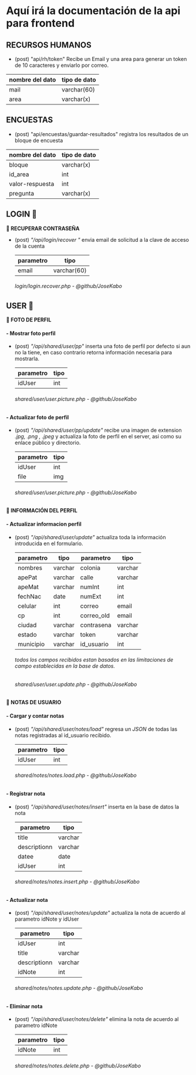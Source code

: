 # Aquí irá la documentación de la api para frontend

## RECURSOS HUMANOS
- (post) "api/rh/token" Recibe un Email y una area para generar un token de 10 caracteres y enviarlo por correo.

| nombre del dato | tipo de dato |
| ------------- | ------------- |
| mail | varchar(60) |
| area | varchar(x) |

## ENCUESTAS
- (post) "api/encuestas/guardar-resultados" registra los resultados de un bloque de encuesta

| nombre del dato | tipo de dato |
| ------------- | ------------- |
| bloque | varchar(x) |
| id_area | int |
| valor-respuesta | int |
| pregunta | varchar(x) |

## LOGIN :closed_lock_with_key:
  **:pushpin: RECUPERAR CONTRASEÑA**
  - (post) *"/api/login/recover "*  envia email de solicitud a la clave de acceso de la cuenta
  
      | parametro | tipo |
      | --------- |----- |
      | email | varchar(60) |
  
      ###### login/login.recover.php - *@github/JoseKabo*

## USER  :bust_in_silhouette:


  **:pushpin: FOTO DE PERFIL**
  #### - Mostrar foto perfil
  - (post) *"/api/shared/user/pp"*  inserta una foto de perfil por defecto si aun no la tiene, en caso contrario retorna información necesaria para mostrarla.
  
      | parametro | tipo |
      | --------- |----- |
      | idUser | int |
  
      ###### shared/user/user.picture.php - *@github/JoseKabo*
      
  #### - Actualizar foto de perfil
  - (post) *"/api/shared/user/pp/update"*  recibe una imagen de extension *.jpg, .png , .jpeg* y actualiza la foto de perfil en el server, asi como su enlace público y directorio.
  
      | parametro | tipo |
      | --------- |----- |
      | idUser | int |
      | file   | img |
  
      ###### shared/user/user.picture.php - *@github/JoseKabo*


  **:pushpin: INFORMACIÓN DEL PERFIL**
  
   #### - Actualizar informacion perfil
  - (post) *"/api/shared/user/update"*  actualiza toda la información introducida en el formulario.
  
      | parametro | tipo | parametro | tipo |
      | --------- |----- | --------- |----- |
      | nombres | varchar | colonia | varchar |
      | apePat | varchar | calle | varchar |
      | apeMat | varchar | numInt | int |
      | fechNac | date | numExt | int |
      | celular | int | correo | email |
      | cp | int | correo_old | email |
      | ciudad | varchar | contrasena | varchar |
      | estado | varchar | token | varchar |
      | municipio | varchar | id_usuario | int |
      
      ###### *todos los campos recibidos estan basados en las limitaciones de campo establecidas en la base de datos.*
  
      ###### shared/user/user.update.php - *@github/JoseKabo*

  **:pushpin: NOTAS DE USUARIO**

  #### - Cargar y contar notas
  - (post) *"/api/shared/user/notes/load"*  regresa un *JSON* de todas las notas registradas al id_usuario recibido.
  
      | parametro | tipo |
      | --------- |----- |
      | idUser | int |
      
      ###### shared/notes/notes.load.php - *@github/JoseKabo*
      
  #### - Registrar nota
  - (post) *"/api/shared/user/notes/insert"*  inserta en la base de datos la nota
  
      | parametro | tipo |
      | --------- |----- |
      | title | varchar |
      | descriptionn | varchar |
      | datee | date |
      | idUser | int |
      
      ###### shared/notes/notes.insert.php - *@github/JoseKabo*

  #### - Actualizar nota
  - (post) *"/api/shared/user/notes/update"*  actualiza la nota de acuerdo al parametro idNote y idUser
  
      | parametro | tipo |
      | --------- |----- |
      | idUser | int |
      | title | varchar |
      | descriptionn | varchar |
      | idNote | int |
      
      ###### shared/notes/notes.update.php - *@github/JoseKabo*
      
  #### - Eliminar nota
  - (post) *"/api/shared/user/notes/delete"*  elimina la nota de acuerdo al parametro idNote
  
      | parametro | tipo |
      | --------- |----- |
      | idNote | int |
      
      ###### shared/notes/notes.delete.php - *@github/JoseKabo*
